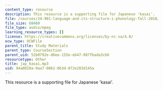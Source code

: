 ```yaml
---
content_type: resource
description: This resource is a supporting file for Japanese 'kasai'.
file: /courses/24-901-language-and-its-structure-i-phonology-fall-2010/94a0010a9aa700620b3d872e283d145a_jap_kasai.mp3
file_size: 68460
file_type: audio/mpeg
learning_resource_types: []
license: https://creativecommons.org/licenses/by-nc-sa/4.0/
ocw_type: OCWFile
parent_title: Study Materials
parent_type: CourseSection
parent_uid: 52b0792e-d6ee-155e-eb47-087fbada3cb6
resourcetype: Other
title: jap_kasai.mp3
uid: 94a0010a-9aa7-0062-0b3d-872e283d145a
---
```

This resource is a supporting file for Japanese 'kasai'.